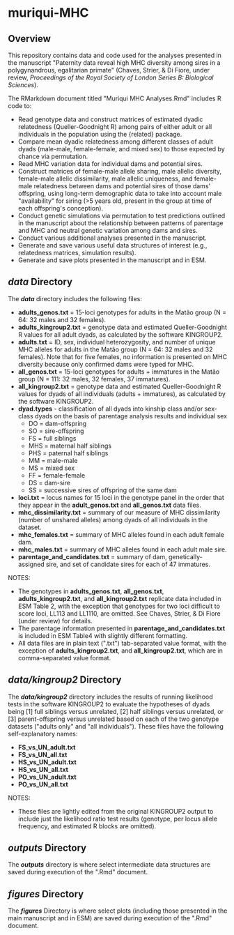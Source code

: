 # muriqui-MHC

## Overview
This repository contains data and code used for the analyses presented in the manuscript "Paternity data reveal high MHC diversity among sires in a polygynandrous, egalitarian primate" (Chaves, Strier, & Di Fiore, under review, *Proceedings of the Royal Society of London Series B: Biological Sciences*).

The RMarkdown document titled "Muriqui MHC Analyses.Rmd" includes R code to:
- Read genotype data and construct matrices of estimated dyadic relatedness (Queller-Goodnight R) among pairs of either adult or all individuals in the population using the {related} package.
- Compare mean dyadic relatedness among different classes of adult dyads (male-male, female-female, and mixed sex) to those expected by chance via permutation.
- Read MHC variation data for individual dams and potential sires.
- Construct matrices of female-male allele sharing, male allelic diversity, female-male allelic dissimilarity, male allelic uniqueness, and female-male relatedness between dams and potential sires of those dams' offspring, using long-term demographic data to take into account male "availability" for siring (>5 years old, present in the group at time of each offspring's conception).
- Conduct genetic simulations via permutation to test predictions outlined in the manuscript about the relationship between patterns of parentage and MHC and neutral genetic variation among dams and sires.
- Conduct various additional analyses presented in the manuscript.
- Generate and save various useful data structures of interest (e.g., relatedness matrices, simulation results).
- Generate and save plots presented in the manuscript and in ESM.

## ***data*** Directory
The ***data*** directory includes the following files:
- **adults_genos.txt** = 15-loci genotypes for adults in the Matão group (N = 64: 32 males and 32 females).
- **adults_kingroup2.txt** = genotype data and estimated Queller-Goodnight R values for all adult dyads, as calculated by the software KINGROUP2.
- **adults.txt** = ID, sex, individual heterozygosity, and number of unique MHC alleles for adults in the Matão group (N = 64: 32 males and 32 females). Note that for five females, no information is presented on MHC diversity because only confirmed dams were typed for MHC.
- **all_genos.txt** = 15-loci genotypes for adults + immatures in the Matão group (N = 111: 32 males, 32 females, 37 immatures).
- **all_kingroup2.txt** = genotype data and estimated Queller-Goodnight R values for dyads of all individuals (adults + immatures), as calculated by the software KINGROUP2.
- **dyad.types** - classification of all dyads into kinship class and/or sex-class dyads on the basis of parentage analysis results and individual sex
  - DO = dam-offspring
  - SO = sire-offspring
  - FS = full siblings
  - MHS = maternal half siblings
  - PHS = paternal half siblings
  - MM = male-male
  - MS = mixed sex
  - FF = female-female
  - DS = dam-sire
  - SS = successive sires of offspring of the same dam
- **loci.txt** = locus names for 15 loci in the genotype panel in the order that they appear in the **adult_genos.txt** and **all_genos.txt** data files.
- **mhc_dissimilarity.txt** = summary of our measure of MHC dissimilarity (number of unshared alleles) among dyads of all individuals in the dataset.
- **mhc_females.txt** = summary of MHC alleles found in each adult female dam.
- **mhc_males.txt** = summary of MHC alleles found in each adult male sire.
- **parentage_and_candidates.txt** = summary of dam, genetically-assigned sire, and set of candidate sires for each of 47 immatures.

NOTES:
- The genotypes in **adults_genos.txt**, **all_genos.txt**, **adults_kingroup2.txt**, and **all_kingroup2.txt** replicate data included in ESM Table 2, with the exception that genotypes for two loci difficult to score loci, LL113 and LL1110, are omitted. See Chaves, Strier, & Di Fiore (under review) for details.
- The parentage information presented in **parentage_and_candidates.txt** is included in ESM Table4 with slightly different formatting.
- All data files are in plain text (".txt") tab-separated value format, with the exception of **adults_kingroup2.txt**, and **all_kingroup2.txt**, which are in comma-separated value format.

## ***data/kingroup2*** Directory
The ***data/kingroup2*** directory includes the results of running likelihood tests in the software KINGROUP2 to evaluate the hypotheses of dyads being [1] full siblings versus unrelated, [2] half siblings versus unrelated, or [3] parent-offspring versus unrelated based on each of the two genotype datasets ("adults only" and "all individuals"). These files have the following self-explanatory names:
- **FS_vs_UN_adult.txt**
- **FS_vs_UN_all.txt**
- **HS_vs_UN_adult.txt**
- **HS_vs_UN_all.txt**
- **PO_vs_UN_adult.txt**
- **PO_vs_UN_all.txt**

NOTES:
- These files are lightly edited from the original KINGROUP2 output to include just the likelihood ratio test results (genotype, per locus allele frequency, and estimated R blocks are omitted).

## ***outputs*** Directory
The ***outputs*** directory is where select intermediate data structures are saved during execution of the ".Rmd" document.

## ***figures*** Directory
The ***figures*** Directory is where select plots (including those presented in the main manuscript and in ESM) are saved during execution of the ".Rmd" document.
